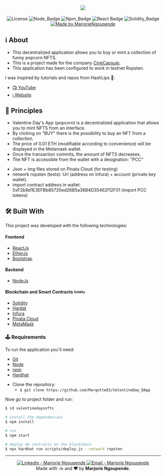 <h1 align=center>
<img src="https://res.cloudinary.com/defpadn0s/image/upload/v1644589527/CC-valentine-day-DApp_ul03qp.png" />
</h1>

<div align="center">
  
![License](https://img.shields.io/badge/license-MIT-737CA1?style=flat-square) 
![Node_Badge](https://img.shields.io/badge/node-14.16.1-green?style=flat-square)
![Npm_Badge](https://img.shields.io/badge/npm-6.14.12-yellow?style=flat-square)
![React Badge](https://img.shields.io/badge/React-17.0.2-45b8d8?style=flat-square)
![Solidity_Badge](https://img.shields.io/badge/Solidity-%5E8.0.0-363636?style=flat-square)
[![Made by MarjorieNgoupende](https://img.shields.io/badge/made%20by-MarjorieNgoupende-blueviolet?style=flat-square)](https://www.linkedin.com/in/marjorie-ngoupende-dev/)
</div>


## ℹ About

- This decentralized application allows you to buy or mint a collection of funny popcorn NFTS.
- This is a project made for the company [CinéCapsule](https://www.cinecapsule.com/).
- This application has been configured to work in testnet Ropsten.

I was inspired by tutorials and repos from HashLips 👄:

- [📺 YouTube](https://www.youtube.com/channel/UC1LV4_VQGBJHTJjEWUmy8nA)
- [ℹ️ Website](https://hashlips.online/HashLips)

## 📝 Principles

- Valentine Day's App (popcorn) is a decentralized application that allows you to mint NFTS from an interface.
- By clicking on "BUY" there is the possibility to buy an NFT from a collection.
- The price of 0.01 ETH (modifiable according to convenience) will be displayed in the Metamask wallet.
- Once the transaction commits, the amount of NFTS decreases.
- The NFT is accessible from the wallet with a designation: "PCC"

* Json + img files stored on Pinata Cloud (for testing)
* network ropsten (tests): Url (address on Infura) + account (private key wallet).
* import contract address in wallet: 0xF2b9d1E3EFBb85720ed26B5a36B4D35462f12F01 (import PCC tokens)


## 🛠 Built With

This project was developed with the following technologies:

#### **Frontend** 
  - [ReactJs](https://pt-br.reactjs.org/)
  - [EtherJs](https://docs.ethers.io/v5/)
  - [Bootstrap](https://getbootstrap.com/)

#### **Backend**
 - [NodeJs](https://nodejs.org/en/)
 
#### **Blockchain and Smart Contracts** <sub><sup>Solidity</sup></sub>
  - [Solidity](https://docs.soliditylang.org/)
  - [Hardat](https://hardhat.org/)
  - [Infura](https://infura.io/)
  - [Pinata Cloud](https://www.pinata.cloud/)
  - [MetaMask](https://metamask.io/)
 

### 🕹 Requirements

To run the application you'll need:
* [Git](https://git-scm.com)
* [Node](https://nodejs.org/)
* [npm](https://www.npmjs.com/)
* [Hardhat](https://hardhat.org/)
- Clone the repository:
  * ```$ git clone https://github.com/Margotte83/ValentineDay_DApp```

Now go to project folder and run:

```bash
$ cd valentinedaysnfts

# install the dependencies
$ npm install

# run 
$ npm start

# deploy de contracts on the blockchain
$ npx hardhat run scripts/deploy.js --network ropsten

```

 <hr>


<p align="center">
<a href="https://www.linkedin.com/in/marjorie-ngoupende-dev/" target="_blank" >
  <img alt="Linkedin - Marjorie Ngoupende" src="https://img.shields.io/badge/Linkedin--%23F8952D?style=social&logo=linkedin">
</a>
<a href="mailto:marjorie.ngoupende@gmail.com" target="_blank" >
  <img alt="Email - Marjorie Ngoupende" src="https://img.shields.io/badge/Email--%23F8952D?style=social&logo=gmail">
</a> 
<br/>
  Made with :☕ and ❤️ by <b>Marjorie Ngoupende</b>.
<p/>
